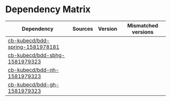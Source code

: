 # Dependency Matrix

Dependency | Sources | Version | Mismatched versions
---------- | ------- | ------- | -------------------
[cb-kubecd/bdd-spring-1581978181](https://github.com/cb-kubecd/bdd-spring-1581978181.git) |  | []() | 
[cb-kubecd/bdd-sbhg-1581979323](https://github.com/cb-kubecd/bdd-sbhg-1581979323.git) |  | []() | 
[cb-kubecd/bdd-nh-1581979323](https://github.com/cb-kubecd/bdd-nh-1581979323.git) |  | []() | 
[cb-kubecd/bdd-gh-1581979323](https://github.com/cb-kubecd/bdd-gh-1581979323.git) |  | []() | 
